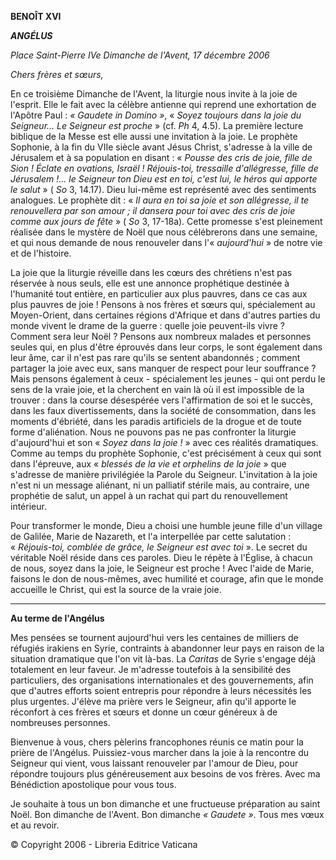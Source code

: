 **BENOÎT XVI**

***ANGÉLUS***

*Place Saint-Pierre* *IVe Dimanche de l'Avent, 17 décembre 2006*

*Chers frères et sœurs,*

En ce troisième Dimanche de l'Avent, la liturgie nous invite à la joie de l'esprit. Elle le fait avec la célèbre antienne qui reprend une exhortation de l'Apôtre Paul : *« *Gaudete in Domino* »*, « *Soyez toujours dans la joie du Seigneur... Le Seigneur est proche* » (cf. *Ph* 4, 4.5). La première lecture biblique de la Messe est elle aussi une invitation à la joie. Le prophète Sophonie, à la fin du VIIe siècle avant Jésus Christ, s'adresse à la ville de Jérusalem et à sa population en disant : « *Pousse des cris de joie, fille de Sion ! Éclate en ovations, Israël ! Réjouis-toi, tressaille d'allégresse, fille de Jérusalem !... le Seigneur ton Dieu est en toi, c'est lui, le héros qui apporte le salut* » ( *So* 3, 14.17). Dieu lui-même est représenté avec des sentiments analogues. Le prophète dit : « *Il aura en toi sa joie et son allégresse, il te renouvellera par son amour ; il dansera pour toi avec des cris de joie comme aux jours de fête* » ( *So* 3, 17-18a). Cette promesse s'est pleinement réalisée dans le mystère de Noël que nous célébrerons dans une semaine, et qui nous demande de nous renouveler dans l'« *aujourd'hui* » de notre vie et de l'histoire.

La joie que la liturgie réveille dans les cœurs des chrétiens n'est pas réservée à nous seuls, elle est une annonce prophétique destinée à l'humanité tout entière, en particulier aux plus pauvres, dans ce cas aux plus pauvres de joie ! Pensons à nos frères et sœurs qui, spécialement au Moyen-Orient, dans certaines régions d'Afrique et dans d'autres parties du monde vivent le drame de la guerre : quelle joie peuvent-ils vivre ? Comment sera leur Noël ? Pensons aux nombreux malades et personnes seules qui, en plus d'être éprouvés dans leur corps, le sont également dans leur âme, car il n'est pas rare qu'ils se sentent abandonnés ; comment partager la joie avec eux, sans manquer de respect pour leur souffrance ? Mais pensons également à ceux - spécialement les jeunes - qui ont perdu le sens de la vraie joie, et la cherchent en vain là où il est impossible de la trouver : dans la course désespérée vers l'affirmation de soi et le succès, dans les faux divertissements, dans la société de consommation, dans les moments d'ébriété, dans les paradis artificiels de la drogue et de toute forme d'aliénation. Nous ne pouvons pas ne pas confronter la liturgie d'aujourd'hui et son « *Soyez dans la joie !* » avec ces réalités dramatiques. Comme au temps du prophète Sophonie, c'est précisément à ceux qui sont dans l'épreuve, aux « *blessés de la vie et orphelins de la joie* » que s'adresse de manière privilégiée la Parole du Seigneur. L'invitation à la joie n'est ni un message aliénant, ni un palliatif stérile mais, au contraire, une prophétie de salut, un appel à un rachat qui part du renouvellement intérieur.

Pour transformer le monde, Dieu a choisi une humble jeune fille d'un village de Galilée, Marie de Nazareth, et l'a interpellée par cette salutation : « *Réjouis-toi, comblée de grâce, le Seigneur est avec toi* ». Le secret du véritable Noël réside dans ces paroles. Dieu le répète à l'Église, à chacun de nous, soyez dans la joie, le Seigneur est proche ! Avec l'aide de Marie, faisons le don de nous-mêmes, avec humilité et courage, afin que le monde accueille le Christ, qui est la source de la vraie joie.

* * *

**Au terme de l'Angélus**

Mes pensées se tournent aujourd'hui vers les centaines de milliers de réfugiés irakiens en Syrie, contraints à abandonner leur pays en raison de la situation dramatique que l'on vit là-bas. La *Caritas* de Syrie s'engage déjà totalement en leur faveur. Je m'adresse toutefois à la sensibilité des particuliers, des organisations internationales et des gouvernements, afin que d'autres efforts soient entrepris pour répondre à leurs nécessités les plus urgentes. J'élève ma prière vers le Seigneur, afin qu'il apporte le réconfort à ces frères et sœurs et donne un cœur généreux à de nombreuses personnes.

Bienvenue à vous, chers pèlerins francophones réunis ce matin pour la prière de l'Angélus. Puissiez-vous marcher dans la joie à la rencontre du Seigneur qui vient, vous laissant renouveler par l'amour de Dieu, pour répondre toujours plus généreusement aux besoins de vos frères. Avec ma Bénédiction apostolique pour vous tous.

Je souhaite à tous un bon dimanche et une fructueuse préparation au saint Noël. Bon dimanche de l'Avent. Bon dimanche *« Gaudete »*. Tous mes vœux et au revoir.

© Copyright 2006 - Libreria Editrice Vaticana